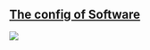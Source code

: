 ## [**The config of Software**](https://blog.ykqmain.com/liqi/)

![](https://github.com/ykqmain/Config/blob/master/screenshots/vim.png)

<br><br>

